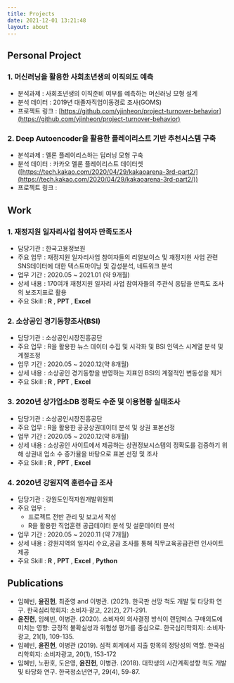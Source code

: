 ```yaml
---
title: Projects
date: 2021-12-01 13:21:48
layout: about
---
```


<!--
nbviewer 형태로 넣기
-->

## Personal Project

### 1. 머신러닝을 활용한 사회초년생의 이직의도 예측

- 분석과제 :  사회초년생의 이직준비 여부를 예측하는 머신러닝 모형 설계
- 분석 데이터 : 2019년 대졸자직업이동경로 조사(GOMS)
- 프로젝트 링크 : [https://github.com/yjinheon/project-turnover-behavior](https://github.com/yjinheon/project-turnover-behavior)

### 2. Deep Autoencoder을 활용한 플레이리스트 기반 추천시스템 구축

- 분석과제 :  멜론 플레이리스하는 딥러닝 모형 구축
- 분석 데이터 : 카카오 멜론 플레이리스트 데이터셋 ([https://tech.kakao.com/2020/04/29/kakaoarena-3rd-part2/](https://tech.kakao.com/2020/04/29/kakaoarena-3rd-part2/))
- 프로젝트 링크 : []()

## Work

### 1. 재정지원 일자리사업 참여자 만족도조사

- 담당기관 : 한국고용정보원
- 주요 업무 : 재정지원 일자리사업 참여자들의 리얼보이스 및 재정지원 사업 관련 SNS데이터에 대한 텍스트마이닝 및 감성분석, 네트워크 분석
- 업무 기간 : 2020.05 ~ 2021.01 (약 9개월)
- 상세 내용 : 170여개 재정지원 일자리 사업 참여자들의 주관식 응답을 만족도 조사의 보조지표로 활용
- 주요 Skill
    : **R** , **PPT** , **Excel**     

### 2. 소상공인 경기동향조사(BSI)

- 담당기관 : 소상공인시장진흥공단
- 주요 업무 : R을 활용한 뉴스 데이터 수집 및 시각화 및 BSI 인덱스 시계열 분석 및 계절조정
- 업무 기간 : 2020.05 ~ 2020.12(약 8개월)
- 상세 내용 : 소상공인 경기동향을 반영하는 지표인 BSI의 계절적인 변동성을 제거
- 주요 Skill
    : **R** , **PPT** , **Excel** 
    

### 3. 2020년 상가업소DB 정확도 수준 및 이용현황 실태조사

- 담당기관 : 소상공인시장진흥공단
- 주요 업무 : R을 활용한 공공상권데이터 분석 및 상권 표본선정
- 업무 기간 : 2020.05 ~ 2020.12(약 8개월)
- 상세 내용 : 소상공인 사이트에서 제공하는 상권정보시스템의 정확도를 검증하기 위해 상권내 업소 수 증가율을 바탕으로 표본 선정 및 조사
- 주요 Skill
    : **R** , **PPT** , **Excel**     
    

### 4. 2020년 강원지역 훈련수급 조사

- 담당기관 : 강원도인적자원개발위원회
- 주요 업무 :
    - 프로젝트 전반 관리 및 보고서 작성
    - R을 활용한 직업훈련 공급데이터 분석 및 설문데이터 분석
- 업무 기간 : 2020.05 ~ 2020.11 (약 7개월)
- 상세 내용 : 강원지역의 일자리 수요,공급 조사를 통해 직무교육공급관련 인사이트 제공
- 주요 Skill 
    : **R** , **PPT** , **Excel** , **Python**     


## Publications

- 임혜빈, **윤진헌**, 최준영 and 이병관. (2021). 한국판 선망 척도 개발 및 타당화 연구. 한국심리학회지: 소비자·광고, 22(2), 271-291.
- **윤진헌**, 임혜빈, 이병관. (2020). 소비자의 의사결정 방식이 랜덤박스 구매의도에 미치는 영향: 긍정적 불확실성과 위험성 평가를 중심으로. 한국심리학회지: 소비자·광고, 21(1), 109-135.
- 임혜빈, **윤진헌**, 이병관 (2019). 심적 회계에서 지출 항목의 정당성의 역할. 한국심리학회지: 소비자광고, 20(1), 153-172
- 임혜빈, 노환호, 도은영, **윤진헌**, 이병관. (2018). 대학생의 시간계획성향 척도 개발 및 타당화 연구. 한국청소년연구, 29(4), 59-87.